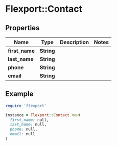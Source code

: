 # Flexport::Contact

## Properties

| Name | Type | Description | Notes |
| ---- | ---- | ----------- | ----- |
| **first_name** | **String** |  |  |
| **last_name** | **String** |  |  |
| **phone** | **String** |  |  |
| **email** | **String** |  |  |

## Example

```ruby
require 'flexport'

instance = Flexport::Contact.new(
  first_name: null,
  last_name: null,
  phone: null,
  email: null
)
```

